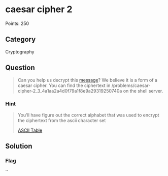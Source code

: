 # caesar cipher 2
Points: 250

## Category
Cryptography

## Question
>Can you help us decrypt this [message](files/)? We believe it is a form of a caesar cipher. You can find the ciphertext in /problems/caesar-cipher-2_3_4a1aa2a4d0f79a1f8e9a29319250740a on the shell server. 

### Hint
>You'll have figure out the correct alphabet that was used to encrypt the ciphertext from the ascii character set
>
>[ASCII Table](https://www.asciitable.com/)

## Solution

### Flag
``
